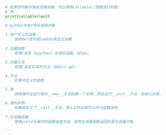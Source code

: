 
<BlogInfo id="784" title="3.python中的可调用对象" author="白日梦想猿" pv=0 read_times=0 pre_cost_time="0分19秒" category="一等函数" tag_list="['一等函数']" create_time="2022.03.10 16:09:15" update_time="2022.03.10 16:26:31" />

```python
# 如果想判断对象能否被调用，可以使用callable()函数进行判断。
# 例：
print(callable(len))

# python中有7中可调用对象
'''
1.用户定义的函数
    使用def语句或lambda表达式创建
    
2.内置函数
    使用C语言（Cpython）实现的函数，如len。

3.内置方法
    使用C语言实现的方法，如dict.get

4.方法
    在类中定义的函数

5.类
    调用类时会运行类的__new__方法创建一个实例，然后运行__init__方法，初始化实例，最后把实例返回给调用方。

6.类的实例
    如果类定义了__call__方法，那么它的实例可以作为函数调用
    
7.生成器函数
    使用yield关键字的函数或者方法。调用生成器函数返回的是生成器对象。

'''

```
